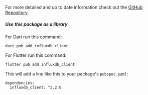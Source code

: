 For more detailed and up to date information check out the [GitHub Repository](https://github.com/influxdata/influxdb-client-dart).

##### Use this package as a library

For Dart run this command:

```
dart pub add influxdb_client
```

For Flutter run this command:

```
flutter pub add influxdb_client
```

This will add a line like this to your package's `pubspec.yaml`:

```
dependencies:
  influxdb_client: ^2.2.0
```
